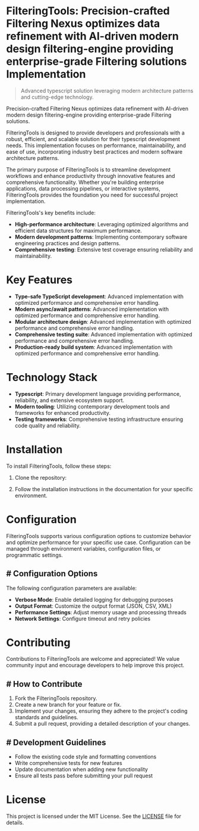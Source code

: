 <!-- fallback_FilteringTools_20250810095141_79207 -->

# FilteringTools: Precision-crafted Filtering Nexus optimizes data refinement with AI-driven modern design filtering-engine providing enterprise-grade Filtering solutions Implementation
> Advanced typescript solution leveraging modern architecture patterns and cutting-edge technology.

Precision-crafted Filtering Nexus optimizes data refinement with AI-driven modern design filtering-engine providing enterprise-grade Filtering solutions.

FilteringTools is designed to provide developers and professionals with a robust, efficient, and scalable solution for their typescript development needs. This implementation focuses on performance, maintainability, and ease of use, incorporating industry best practices and modern software architecture patterns.

The primary purpose of FilteringTools is to streamline development workflows and enhance productivity through innovative features and comprehensive functionality. Whether you're building enterprise applications, data processing pipelines, or interactive systems, FilteringTools provides the foundation you need for successful project implementation.

FilteringTools's key benefits include:

* **High-performance architecture**: Leveraging optimized algorithms and efficient data structures for maximum performance.
* **Modern development patterns**: Implementing contemporary software engineering practices and design patterns.
* **Comprehensive testing**: Extensive test coverage ensuring reliability and maintainability.

# Key Features

* **Type-safe TypeScript development**: Advanced implementation with optimized performance and comprehensive error handling.
* **Modern async/await patterns**: Advanced implementation with optimized performance and comprehensive error handling.
* **Modular architecture design**: Advanced implementation with optimized performance and comprehensive error handling.
* **Comprehensive testing suite**: Advanced implementation with optimized performance and comprehensive error handling.
* **Production-ready build system**: Advanced implementation with optimized performance and comprehensive error handling.

# Technology Stack

* **Typescript**: Primary development language providing performance, reliability, and extensive ecosystem support.
* **Modern tooling**: Utilizing contemporary development tools and frameworks for enhanced productivity.
* **Testing frameworks**: Comprehensive testing infrastructure ensuring code quality and reliability.

# Installation

To install FilteringTools, follow these steps:

1. Clone the repository:


2. Follow the installation instructions in the documentation for your specific environment.

# Configuration

FilteringTools supports various configuration options to customize behavior and optimize performance for your specific use case. Configuration can be managed through environment variables, configuration files, or programmatic settings.

## # Configuration Options

The following configuration parameters are available:

* **Verbose Mode**: Enable detailed logging for debugging purposes
* **Output Format**: Customize the output format (JSON, CSV, XML)
* **Performance Settings**: Adjust memory usage and processing threads
* **Network Settings**: Configure timeout and retry policies

# Contributing

Contributions to FilteringTools are welcome and appreciated! We value community input and encourage developers to help improve this project.

## # How to Contribute

1. Fork the FilteringTools repository.
2. Create a new branch for your feature or fix.
3. Implement your changes, ensuring they adhere to the project's coding standards and guidelines.
4. Submit a pull request, providing a detailed description of your changes.

## # Development Guidelines

* Follow the existing code style and formatting conventions
* Write comprehensive tests for new features
* Update documentation when adding new functionality
* Ensure all tests pass before submitting your pull request

# License

This project is licensed under the MIT License. See the [LICENSE](https://github.com/laurindoisaac/FilteringTools/blob/main/LICENSE) file for details.
